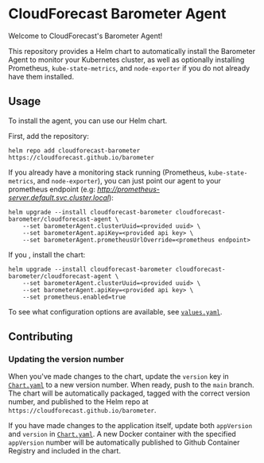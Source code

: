 CloudForecast Barometer Agent
==========

Welcome to CloudForecast's Barometer Agent! 

This repository provides a Helm chart to automatically install the Barometer Agent to 
monitor your Kubernetes cluster, as well as optionally installing Prometheus, `kube-state-metrics`,
and `node-exporter` if you do not already have them installed.

## Usage

To install the agent, you can use our Helm chart.

First, add the repository:

    helm repo add cloudforecast-barometer https://cloudforecast.github.io/barometer

If you already have a monitoring stack running (Prometheus, `kube-state-metrics`, and `node-exporter`), you can just point our agent to your prometheus endpoint (e.g: _http://prometheus-server.default.svc.cluster.local_):  

    helm upgrade --install cloudforecast-barometer cloudforecast-barometer/cloudforecast-agent \
        --set barometerAgent.clusterUuid=<provided uuid> \
        --set barometerAgent.apiKey=<provided api key> \
        --set barometerAgent.prometheusUrlOverride=<prometheus endpoint>

If you , install the chart:

    helm upgrade --install cloudforecast-barometer cloudforecast-barometer/cloudforecast-agent \
        --set barometerAgent.clusterUuid=<provided uuid> \
        --set barometerAgent.apiKey=<provided api key> \
        --set prometheus.enabled=true


To see what configuration options are available, see [`values.yaml`](charts/cloudforecast-agent/values.yaml).

## Contributing

### Updating the version number

When you've made changes to the chart, update the `version` key in 
[`Chart.yaml`](charts/cloudforecast-agent/Chart.yaml) to a new version number. When
ready, push to the `main` branch. The chart will be automatically packaged,
tagged with the correct version number, and published to the Helm repo at
`https://cloudforecast.github.io/barometer`.

If you have made changes to the application itself, update both `appVersion`
and `version` in [`Chart.yaml`](charts/cloudforecast-agent/Chart.yaml). 
A new Docker container with the specified `appVersion` number will be automatically published to
Github Container Registry and included in the chart.
